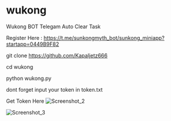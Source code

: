 # wukong
Wukong BOT Telegam Auto Clear Task

Register Here : https://t.me/sunkongmyth_bot/sunkong_miniapp?startapp=0449B9F82

git clone https://github.com/Kapaljetz666


cd wukong



python wukong.py 

dont forget input your token in token.txt

Get Token Here ![Screenshot_2](https://github.com/user-attachments/assets/71e5004b-e2b6-4b01-bfb1-f06f9a9be6ed)


![Screenshot_3](https://github.com/user-attachments/assets/6675f9f5-c6a5-4486-8917-617bbbfb484b)
